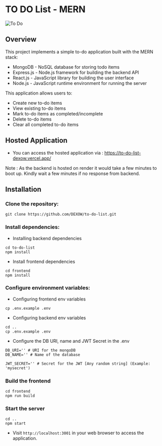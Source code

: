 # TO DO List - MERN

![To Do](https://github.com/DEXOW/gloflow/assets/51286591/ad38e44e-588d-4a9e-9742-23f2119453a6)

## Overview

This project implements a simple to-do application built with the MERN stack:

- MongoDB - NoSQL database for storing todo items
- Express.js - Node.js framework for building the backend API
- React.js - JavaScript library for building the user interface
- Node.js - JavaScript runtime environment for running the server

This application allows users to:

- Create new to-do items
- View existing to-do items
- Mark to-do items as completed/incomplete
- Delete to-do items
- Clear all completed to-do items

## Hosted Application
- You can access the hosted application via : https://to-do-list-dexow.vercel.app/

Note : As the backend is hosted on render it would take a few minutes to boot up. Kindly wait a few minutes if no response from backend.

## Installation

### Clone the repository:
```shell
git clone https://github.com/DEXOW/to-do-list.git
```

### Install dependencies:
- Installing backend dependencies 
```shell
cd to-do-list
npm install
```

- Install frontend dependencies
```shell
cd frontend
npm install
```

### Configure environment variables: 
- Configuring frontend env variables
```shell
cp .env.example .env
```

- Configuring backend env variables
```shell
cd ..
cp .env.example .env
```
- Configure the DB URI, name and JWT Secret in the .env
```shell
DB_URI='' # URI for the mongoDB
DB_NAME='' # Name of the database

JWT_SECRET='' # Secret for the JWT [Any random string] (Example: 'mysecret')
```

### Build the frontend
```shell
cd frontend
npm run build
```

### Start the server
```shell
cd ..
npm start
```

- Visit `http://localhost:3001` in your web browser to access the application.
